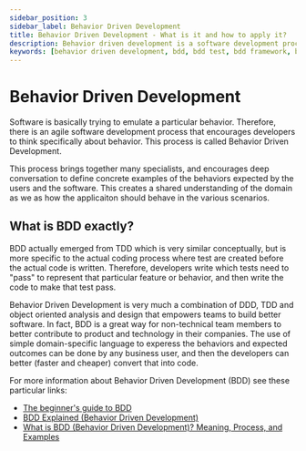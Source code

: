 ```yaml
---
sidebar_position: 3
sidebar_label: Behavior Driven Development
title: Behavior Driven Development - What is it and how to apply it?
description: Behavior driven development is a software development process that encourages development teams to form a shared understanding of how an application should behave, and use that to build the software.
keywords: [behavior driven development, bdd, bdd test, bdd framework, bdd gherkin, bdd cucumber, bdd programming]
---
```


# Behavior Driven Development

Software is basically trying to emulate a particular behavior. Therefore, there is an agile software development process that encourages developers to think specifically about behavior. This process is called Behavior Driven Development. 

This process brings together many specialists, and encourages deep conversation to define concrete examples of the behaviors expected by the users and the software. This creates a shared understanding of the domain as we as how the applicaiton should behave in the various scenarios. 

## What is BDD exactly?

BDD actually emerged from TDD which is very similar conceptually, but is more specific to the actual coding process where test are created before the actual code is written. Therefore, developers write which tests need to "pass" to represent that particular feature or behavior, and then write the code to make that test pass. 

Behavior Driven Development is very much a combination of DDD, TDD and object oriented analysis and design that empowers teams to build better software. In fact, BDD is a great way for non-technical team members to better contribute to product and technology in their companies. The use of simple domain-specific language to experess the behaviors and expected outcomes can be done by any business user, and then the developers can better (faster and cheaper) convert that into code. 


For more information about Behavior Driven Development (BDD) see these particular links:
- [The beginner's guide to BDD](https://inviqa.com/blog/bdd-guide)
- [BDD Explained (Behavior Driven Development)](https://www.youtube.com/watch?v=zYj70EsD7uI)
- [What is BDD (Behavior Driven Development)? Meaning, Process, and Examples](https://www.spiceworks.com/tech/devops/articles/what-is-bdd/)